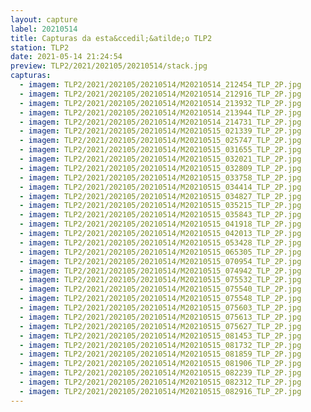 ```yaml
---
layout: capture
label: 20210514
title: Capturas da esta&ccedil;&atilde;o TLP2
station: TLP2
date: 2021-05-14 21:24:54
preview: TLP2/2021/202105/20210514/stack.jpg
capturas:
  - imagem: TLP2/2021/202105/20210514/M20210514_212454_TLP_2P.jpg
  - imagem: TLP2/2021/202105/20210514/M20210514_212916_TLP_2P.jpg
  - imagem: TLP2/2021/202105/20210514/M20210514_213932_TLP_2P.jpg
  - imagem: TLP2/2021/202105/20210514/M20210514_213944_TLP_2P.jpg
  - imagem: TLP2/2021/202105/20210514/M20210514_214731_TLP_2P.jpg
  - imagem: TLP2/2021/202105/20210514/M20210515_021339_TLP_2P.jpg
  - imagem: TLP2/2021/202105/20210514/M20210515_025747_TLP_2P.jpg
  - imagem: TLP2/2021/202105/20210514/M20210515_031655_TLP_2P.jpg
  - imagem: TLP2/2021/202105/20210514/M20210515_032021_TLP_2P.jpg
  - imagem: TLP2/2021/202105/20210514/M20210515_032809_TLP_2P.jpg
  - imagem: TLP2/2021/202105/20210514/M20210515_033758_TLP_2P.jpg
  - imagem: TLP2/2021/202105/20210514/M20210515_034414_TLP_2P.jpg
  - imagem: TLP2/2021/202105/20210514/M20210515_034827_TLP_2P.jpg
  - imagem: TLP2/2021/202105/20210514/M20210515_035215_TLP_2P.jpg
  - imagem: TLP2/2021/202105/20210514/M20210515_035843_TLP_2P.jpg
  - imagem: TLP2/2021/202105/20210514/M20210515_041918_TLP_2P.jpg
  - imagem: TLP2/2021/202105/20210514/M20210515_042013_TLP_2P.jpg
  - imagem: TLP2/2021/202105/20210514/M20210515_053428_TLP_2P.jpg
  - imagem: TLP2/2021/202105/20210514/M20210515_065305_TLP_2P.jpg
  - imagem: TLP2/2021/202105/20210514/M20210515_070954_TLP_2P.jpg
  - imagem: TLP2/2021/202105/20210514/M20210515_074942_TLP_2P.jpg
  - imagem: TLP2/2021/202105/20210514/M20210515_075532_TLP_2P.jpg
  - imagem: TLP2/2021/202105/20210514/M20210515_075540_TLP_2P.jpg
  - imagem: TLP2/2021/202105/20210514/M20210515_075548_TLP_2P.jpg
  - imagem: TLP2/2021/202105/20210514/M20210515_075603_TLP_2P.jpg
  - imagem: TLP2/2021/202105/20210514/M20210515_075613_TLP_2P.jpg
  - imagem: TLP2/2021/202105/20210514/M20210515_075627_TLP_2P.jpg
  - imagem: TLP2/2021/202105/20210514/M20210515_081453_TLP_2P.jpg
  - imagem: TLP2/2021/202105/20210514/M20210515_081732_TLP_2P.jpg
  - imagem: TLP2/2021/202105/20210514/M20210515_081859_TLP_2P.jpg
  - imagem: TLP2/2021/202105/20210514/M20210515_081906_TLP_2P.jpg
  - imagem: TLP2/2021/202105/20210514/M20210515_082239_TLP_2P.jpg
  - imagem: TLP2/2021/202105/20210514/M20210515_082312_TLP_2P.jpg
  - imagem: TLP2/2021/202105/20210514/M20210515_082916_TLP_2P.jpg
---
```

